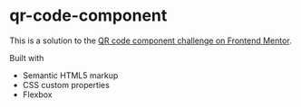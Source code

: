 # qr-code-component
This is a solution to the [QR code component challenge on Frontend Mentor](https://www.frontendmentor.io/challenges/qr-code-component-iux_sIO_H).

Built with

- Semantic HTML5 markup
- CSS custom properties
- Flexbox
